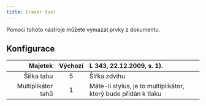 ```yaml
---
title: Eraser tool
---
```


Pomocí tohoto nástroje můžete vymazat prvky z dokumentu.

## Konfigurace

|            Majetek | Výchozí | L 343, 22.12.2009, s. 1). |
| -----------------: | :-----: | :---------------------------------------------------------------------------------------- |
|         Šířka tahu |    5    | Šířka zdvihu                                                                              |
| Multiplikátor tahů |    1    | Máte-li stylus, je to multiplikátor, který bude přidán k tlaku                            |
